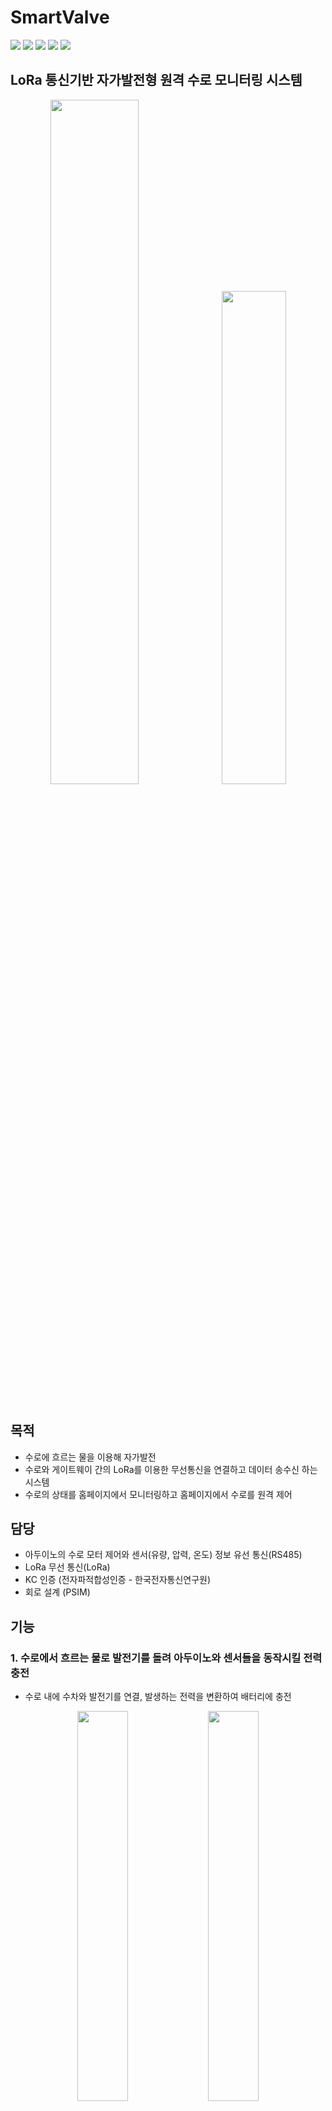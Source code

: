 # SmartValve
<div>
<img src="https://img.shields.io/badge/Arduino-00979D?style=flat-square&logo=Arduino&logoColor=white"/>
<img src="https://img.shields.io/badge/HTML-E34F26?style=flat-square&logo=HTML5&logoColor=white"/>
<img src="https://img.shields.io/badge/Javascript-F7DF1E?style=flat-square&logo=javascript&logoColor=black"/>
<img src="https://img.shields.io/badge/PHP-777BB4?style=flat-square&logo=PHP&logoColor=white"/>
<img src="https://img.shields.io/badge/MySQL-4479A1?style=square-square&logo=MySQL&logoColor=white"/>
</div>

## LoRa 통신기반 자가발전형 원격 수로 모니터링 시스템

<div align="center">
<img src="https://github.com/limdongsun0814/SmartValve/assets/118763659/a58dff5a-1be6-4e09-b170-86d9c80c4e69" width="53%"/>&nbsp;  
<img src="https://github.com/limdongsun0814/SmartValve/assets/118763659/04c9fd51-edb8-4b6f-8368-300c43f5a145" width="45%"/>
</div></br>


## 목적
- 수로에 흐르는 물을 이용해 자가발전 
- 수로와 게이트웨이 간의 LoRa를 이용한 무선통신을 연결하고 데이터 송수신 하는 시스템 
- 수로의 상태를 홈페이지에서 모니터링하고 홈페이지에서 수로를 원격 제어

## 담당 
- 아두이노의 수로 모터 제어와 센서(유량, 압력, 온도) 정보 유선 통신(RS485)
- LoRa 무선 통신(LoRa)
- KC 인증 (전자파적합성인증 - 한국전자통신연구원)
- 회로 설계 (PSIM)

## 기능

### 1. 수로에서 흐르는 물로 발전기를 돌려 아두이노와 센서들을 동작시킬 전력 충전
 - 수로 내에 수차와 발전기를 연결, 발생하는 전력을 변환하여 배터리에 충전
<div align="center">
<img src="https://github.com/limdongsun0814/SmartValve/assets/118763659/793a145c-8213-4098-a841-dc5aa5e1eedf" width="40%"/>&nbsp;  
<img src="https://github.com/limdongsun0814/SmartValve/assets/118763659/42afd971-80b2-4a13-9da4-aca0fdf34d1a" width="40%"/>
</div></br>

### 2. 수로에서 측정한 정보를 서버와 연동
 - 수로에 설치된 아두이노와 사무실에 설치된 아두이노간의 LoRa 통신 연결 (무자격으로 사용 가능한 923.1MHz 대역 사용)
 - 사무실에 설치된 아두이노에서 서버로 정보 업로드 (Wifi HTTP)
 - 홈페이지에서 밸브 OPEN량을 0~100%로 조절하면 통신이 역순으로 수로에 도달해 수로의 수문에 달린 모터 제어 
 
영상) 수로 밸브를 50%-> 1% 로 제어 (사진&영상/밸브 제어 50 to 1.mp4)
<div align="center">
<img src="https://github.com/limdongsun0814/SmartValve/blob/main/%EC%82%AC%EC%A7%84%26%EC%98%81%EC%83%81/%EB%B0%B8%EB%B8%8C_%EC%A0%9C%EC%96%B4_50_to_1.gif" width="70%"/>
</div></br>

### KC 인증 (전자파적합성인증) - 제어보드 / 전자파테스트 / 충격테스트
<div align="center">
 <img src="https://github.com/limdongsun0814/SmartValve/blob/main/%EC%82%AC%EC%A7%84%26%EC%98%81%EC%83%81/%EC%A0%9C%EC%96%B4%EB%B0%95%EC%8A%A4%20%EB%82%B4%EB%B6%80.png" width="30%"/>&nbsp;  
<img src="https://github.com/limdongsun0814/SmartValve/blob/main/%EC%82%AC%EC%A7%84%26%EC%98%81%EC%83%81/%EC%A0%84%EC%9E%90%ED%8C%8C%20%ED%85%8C%EC%8A%A4%ED%8A%B8.PNG" width="30%"/>&nbsp;  
<img src="https://github.com/limdongsun0814/SmartValve/blob/main/%EC%82%AC%EC%A7%84%26%EC%98%81%EC%83%81/%EC%B6%A9%EA%B2%A9%20%ED%85%8C%EC%8A%A4%ED%8A%B8.PNG" width="30%"/>
</div>

### 회로도
![회로도](https://github.com/limdongsun0814/SmartValve/assets/118763659/175d570f-4040-4af7-9296-117ee4b9f90c)
</br>
